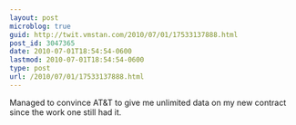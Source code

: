 ```yaml
---
layout: post
microblog: true
guid: http://twit.vmstan.com/2010/07/01/17533137888.html
post_id: 3047365
date: 2010-07-01T18:54:54-0600
lastmod: 2010-07-01T18:54:54-0600
type: post
url: /2010/07/01/17533137888.html
---
```

Managed to convince AT&T to give me unlimited data on my new contract since the work one still had it.
